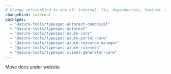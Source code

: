 ```yaml
---
# Change versionKind to one of: internal, fix, dependencies, feature, deprecation, breaking
changeKind: internal
packages:
  - "@azure-tools/typespec-autorest-canonical"
  - "@azure-tools/typespec-autorest"
  - "@azure-tools/typespec-azure-core"
  - "@azure-tools/typespec-azure-portal-core"
  - "@azure-tools/typespec-azure-resource-manager"
  - "@azure-tools/typespec-azure-rulesets"
  - "@azure-tools/typespec-client-generator-core"
---
```


Move docs under website
